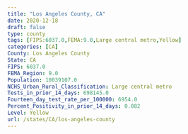 ```yaml
---
title: "Los Angeles County, CA"
date: 2020-12-18
draft: false
type: county
tags: [FIPS:6037.0,FEMA:9.0,Large central metro,Yellow]
categories: [CA]
County: Los Angeles County
State: CA
FIPS: 6037.0
FEMA_Region: 9.0
Population: 10039107.0
NCHS_Urban_Rural_Classification: Large central metro
Tests_in_prior_14_days: 698145.0
Fourteen_day_test_rate_per_100000: 6954.0
Percent_Positivity_in_prior_14_days: 0.082
Level: Yellow
url: /states/CA/los-angeles-county
---
```



